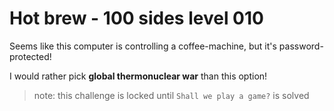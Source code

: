 # Hot brew - 100 sides level 010

Seems like this computer is controlling a coffee-machine, but it's password-protected!

I would rather pick **global thermonuclear war** than this option!

> note: this challenge is locked until `Shall we play a game?` is solved